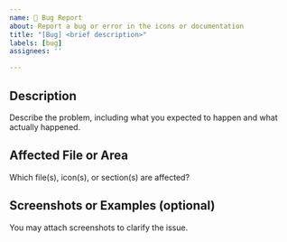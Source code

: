 ```yaml
---
name: 🐞 Bug Report
about: Report a bug or error in the icons or documentation
title: "[Bug] <brief description>"
labels: [bug]
assignees: ''

---
```


## Description
Describe the problem, including what you expected to happen and what actually happened.

## Affected File or Area
Which file(s), icon(s), or section(s) are affected?

## Screenshots or Examples (optional)
You may attach screenshots to clarify the issue.